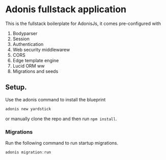 # Adonis fullstack application

This is the fullstack boilerplate for AdonisJs, it comes pre-configured with

1. Bodyparser
2. Session
3. Authentication
4. Web security middlewarew
5. CORS
6. Edge template engine
7. Lucid ORM ww
8. Migrations and seeds

## Setup.   

Use the adonis command to install the blueprint

```bash
adonis new yardstick
```

or manually clone the repo and then run `npm install`.


### Migrations

Run the following command to run startup migrations.

```js
adonis migration:run
```
  
